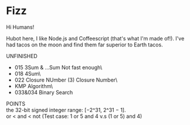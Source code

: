 # Fizz

Hi Humans!

Hubot here, I like Node.js and Coffeescript (that's what I'm made of!).
I've had tacos on the moon and find them far superior to Earth tacos.

UNFINISHED
* 015 3Sum & ...Sum   Not fast enough\
* 018 4Sum\
* 022 Closure NUmber (3) Closure Number\
* KMP Algorithm\
* 033&034 Binary Search


POINTS\
the 32-bit signed integer range: [−2^31,  2^31 − 1].\
or < and < not  (Test case: 1 or 5 and 4  v.s (1 or 5) and 4)

